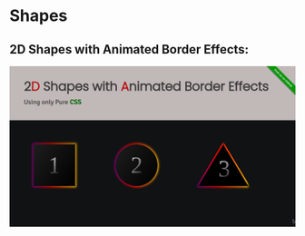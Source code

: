 # Shapes
## 2D Shapes with Animated Border Effects:
<img src="images/2D_Shapes.png" alt="screenshot of the page">